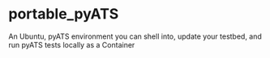 # portable_pyATS
An Ubuntu, pyATS environment you can shell into, update your testbed, and run pyATS tests locally as a Container
